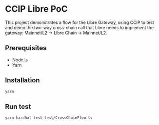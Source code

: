 # CCIP Libre PoC

This project demonstrates a flow for the Libre Gateway, using CCIP to test and demo the two-way cross-chain call that Libre needs to implement the gateway: Mainnet/L2 → Libre Chain → Mainnet/L2.

## Prerequisites

-   Node.js
-   Yarn

## Installation

```bash
yarn
```

## Run test

```bash
yarn hardhat test test/CrossChainFlow.ts
```

